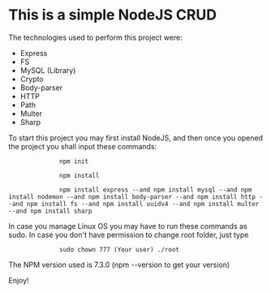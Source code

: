 # This is a simple NodeJS CRUD
The technologies used to perform this project were:
- Express
- FS
- MySQL (Library)
- Crypto
- Body-parser
- HTTP
- Path
- Multer
- Sharp

To start this project you may first install NodeJS, and then once you opened the project you shall input these commands:

                  npm init
                  
                  npm install
                  
                  npm install express --and npm install mysql --and npm install nodemon --and npm install body-parser --and npm install http --and npm install fs --and npm install uuidv4 --and npm install multer --and npm install sharp
                  
In case you manage Linux OS you may have to run these commands as sudo. In case you don't have permission to change root folder, just type
                  
                  sudo chown 777 (Your user) ./root

The NPM version used is 7.3.0 (npm --version to get your version)

Enjoy!
